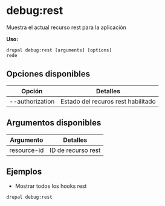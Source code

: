 # debug:rest
Muestra el actual recurso rest para la aplicación

**Uso:**
```
drupal debug:rest [arguments] [options]
rede
```

## Opciones disponibles
Opción | Detalles
-------|-------------
--authorization | Estado del recuros rest habilitado | deshabilitado

## Argumentos disponibles
Argumento | Detalles
---------|-------------
resource-id | ID de recurso rest

## Ejemplos
* Mostrar todos los hooks rest
```
drupal debug:rest
```
